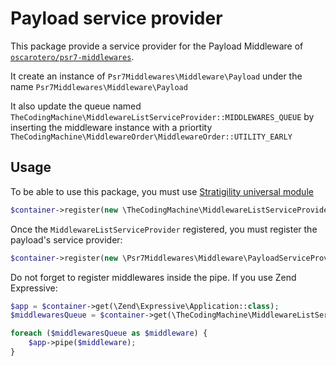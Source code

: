 # Payload service provider

This package provide a service provider for the Payload Middleware of  [`oscarotero/psr7-middlewares`](https://github.com/oscarotero/psr7-middlewares).

It create an instance of `Psr7Middlewares\Middleware\Payload` under the name `Psr7Middlewares\Middleware\Payload`

It also update the queue named  `TheCodingMachine\MiddlewareListServiceProvider::MIDDLEWARES_QUEUE` by inserting the middleware instance with a priortity `TheCodingMachine\MiddlewareOrder\MiddlewareOrder::UTILITY_EARLY`

## Usage

To be able to use this package, you must use [Stratigility universal module](https://github.com/thecodingmachine/middleware-list-universal-module)

```php
$container->register(new \TheCodingMachine\MiddlewareListServiceProvider());
```

Once the `MiddlewareListServiceProvider` registered, you must register the payload's service provider:

```php
$container->register(new \Psr7Middlewares\Middleware\PayloadServiceProvider());
```

Do not forget to register middlewares inside the pipe. If you use Zend Expressive:
 ```php
 $app = $container->get(\Zend\Expressive\Application::class);
 $middlewaresQueue = $container->get(\TheCodingMachine\MiddlewareListServiceProvider::MIDDLEWARES_QUEUE);

 foreach ($middlewaresQueue as $middleware) {
     $app->pipe($middleware);
 }
 ```
